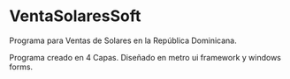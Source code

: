 # VentaSolaresSoft
Programa para Ventas de Solares en la República Dominicana.

Programa creado en 4 Capas.
Diseñado en metro ui framework y windows forms.
